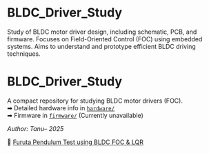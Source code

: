 # BLDC_Driver_Study
Study of BLDC motor driver design, including schematic, PCB, and firmware. Focuses on Field-Oriented Control (FOC) using embedded systems. Aims to understand and prototype efficient BLDC driving techniques.

# BLDC_Driver_Study

A compact repository for studying BLDC motor drivers (FOC).  
➡ Detailed hardware info in [`hardware/`](hardware/)  
➡ Firmware in [`firmware/`](firmware/) (Currently unavailable)

*Author: Tanu– 2025*


🎥 [Furuta Pendulum Test using BLDC FOC & LQR](https://youtu.be/Lkdkzh0fA5w)
